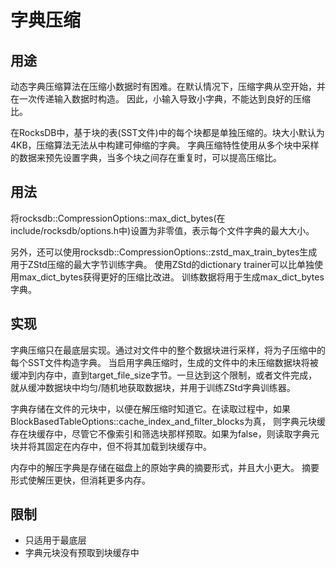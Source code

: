 # 字典压缩

## 用途

动态字典压缩算法在压缩小数据时有困难。在默认情况下，压缩字典从空开始，并在一次传递输入数据时构造。
因此，小输入导致小字典，不能达到良好的压缩比。

在RocksDB中，基于块的表(SST文件)中的每个块都是单独压缩的。块大小默认为4KB，压缩算法无法从中构建可伸缩的字典。
字典压缩特性使用从多个块中采样的数据来预先设置字典，当多个块之间存在重复时，可以提高压缩比。

## 用法

将rocksdb::CompressionOptions::max_dict_bytes(在include/rocksdb/options.h中)设置为非零值，表示每个文件字典的最大大小。

另外，还可以使用rocksdb::CompressionOptions::zstd_max_train_bytes生成用于ZStd压缩的最大字节训练字典。
使用ZStd的dictionary trainer可以比单独使用max_dict_bytes获得更好的压缩比改进。
训练数据将用于生成max_dict_bytes字典。

## 实现

字典压缩只在最底层实现。通过对文件中的整个数据块进行采样，将为子压缩中的每个SST文件构造字典。
当启用字典压缩时，生成的文件中的未压缩数据块将被缓冲到内存中，直到target_file_size字节。一旦达到这个限制，或者文件完成，就从缓冲数据块中均匀/随机地获取数据块，并用于训练ZStd字典训练器。

字典存储在文件的元块中，以便在解压缩时知道它。在读取过程中，如果BlockBasedTableOptions::cache_index_and_filter_blocks为真，
则字典元块缓存在块缓存中，尽管它不像索引和筛选块那样预取。如果为false，则读取字典元块并将其固定在内存中，但不将其加载到块缓存中。

内存中的解压字典是存储在磁盘上的原始字典的摘要形式，并且大小更大。
摘要形式使解压更快，但消耗更多内存。

## 限制

* 只适用于最底层
* 字典元块没有预取到块缓存中

